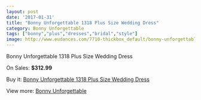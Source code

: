 ```yaml
---
layout: post
date: '2017-01-31'
title: "Bonny Unforgettable 1318 Plus Size Wedding Dress"
category: Bonny Unforgettable
tags: ["bonny","plus","dresses","bridal","style"]
image: http://www.eudances.com/7710-thickbox_default/bonny-unforgettable-1318-plus-size-wedding-dress.jpg
---
```

Bonny Unforgettable 1318 Plus Size Wedding Dress

On Sales: **$312.99**
<a href="https://www.eudances.com/en/bonny-unforgettable/2725-bonny-unforgettable-1318-plus-size-wedding-dress.html"><amp-img layout="responsive" width="600" height="600" src="//www.eudances.com/7710-thickbox_default/bonny-unforgettable-1318-plus-size-wedding-dress.jpg" alt="Bonny Unforgettable 1318 Plus Size Wedding Dress 0" /></a>
<a href="https://www.eudances.com/en/bonny-unforgettable/2725-bonny-unforgettable-1318-plus-size-wedding-dress.html"><amp-img layout="responsive" width="600" height="600" src="//www.eudances.com/7711-thickbox_default/bonny-unforgettable-1318-plus-size-wedding-dress.jpg" alt="Bonny Unforgettable 1318 Plus Size Wedding Dress 1" /></a>
<a href="https://www.eudances.com/en/bonny-unforgettable/2725-bonny-unforgettable-1318-plus-size-wedding-dress.html"><amp-img layout="responsive" width="600" height="600" src="//www.eudances.com/7712-thickbox_default/bonny-unforgettable-1318-plus-size-wedding-dress.jpg" alt="Bonny Unforgettable 1318 Plus Size Wedding Dress 2" /></a>

Buy it: [Bonny Unforgettable 1318 Plus Size Wedding Dress](https://www.eudances.com/en/bonny-unforgettable/2725-bonny-unforgettable-1318-plus-size-wedding-dress.html "Bonny Unforgettable 1318 Plus Size Wedding Dress")

View more: [Bonny Unforgettable](https://www.eudances.com/en/41-bonny-unforgettable "Bonny Unforgettable")